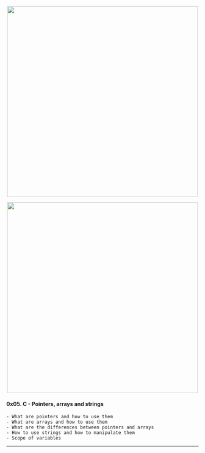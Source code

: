 

<p align="center">
<img src="https://www.lulu-berlu.com/upload/image/starsky---hutch---figurines-20cm-mego---huggy--les-bons-tuyaux--bear--neuf-sous-blister--p-image-372201-grande.jpg" width="500">
    <p align="center">
<img src="   https://th.bing.com/th/id/R.824815963a24a2dc22d6032cab6ec4ff?rik=5lovMGE7cOsS6g&riu=http%3a%2f%2fwww.lesparieursfous.fr%2fmedias%2fimages%2fhuggy.jpg%3ffx%3dr_343_178&ehk=3eT27qET72kzyNK9fejoPT6%2fpDJMW82c8qk4l1OISyc%3d&risl=&pid=ImgRaw&r=0" width="500">
 
<p/>


#### 0x05. C - Pointers, arrays and strings



    - What are pointers and how to use them
    - What are arrays and how to use them
    - What are the differences between pointers and arrays
    - How to use strings and how to manipulate them
    - Scope of variables
---
